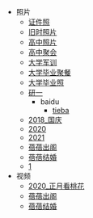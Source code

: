 - 照片
  - [证件照](证件照.html)
  - [旧时照片](旧时照片.html)
  - [高中照片](高中照片.html)
  - [高中聚会](高中聚会.html)
  - [大学军训](大学军训.html)
  - [大学毕业聚餐](大学毕业聚餐.html)
  - [大学毕业照](大学毕业照.html)
  - [研一](研一.html)
	- baidu
		- [tieba](https://tieba.baidu.com)
  - [2018_国庆](2018_国庆.html)
  - [2020](2020.html)
  - [2021](2021.html)
  - [蓓蓓出阁](蓓蓓出阁_照片.html)
  - [蓓蓓结婚](蓓蓓结婚_照片.html)
  - [1](1.md)
- 视频
  - [2020_正月看桃花](2020_视频.html)
  - [蓓蓓出阁](蓓蓓出阁_视频.html)
  - [蓓蓓结婚](蓓蓓结婚_视频.html)

